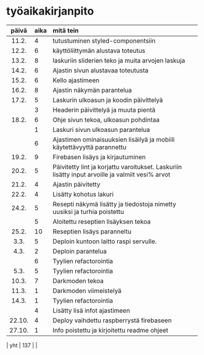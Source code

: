 # työaikakirjanpito

| päivä  | aika | mitä tein                                                                                        |
| :----: | :--- | :----------------------------------------------------------------------------------------------- |
| 11.2.  | 4    | tutustuminen styled-componentsiin                                                                |
| 12.2.  | 6    | käyttöliittymän alustava toteutus                                                                |
| 13.2.  | 8    | laskuriin sliderien teko ja muita arvojen laskuja                                                |
| 14.2.  | 6    | Ajastin sivun alustavaa toteutusta                                                               |
| 15.2.  | 6    | Kello ajastimeen                                                                                 |
| 16.2.  | 8    | Ajastin näkymän parantelua                                                                       |
| 17.2.  | 5    | Laskurin ulkoasun ja koodin päivittelyä                                                          |
|        | 3    | Headerin päivittelyä ja muuta pientä                                                             |
| 18.2.  | 6    | Ohje sivun tekoa, ulkoasun pohdintaa                                                             |
|        | 1    | Laskuri sivun ulkoasun parantelua                                                                |
|        | 6    | Ajastimen ominaisuuksien lisäilyä ja mobiili käytettävyyttä parannettu                           |
| 19.2.  | 9    | Firebasen lisäys ja kirjautuminen                                                                |
| 20.2.  | 5    | Päivitetty lint ja korjattu varoitukset. Laskuriin lisätty input arvoille ja valmiit vesi% arvot |
| 21.2.  | 4    | Ajastin päivitetty                                                                               |
| 22.2.  | 4    | Lisätty kohotus lakuri                                                                           |
| 24.2.  | 5    | Resepti näkymä lisätty ja tiedostoja nimetty uusiksi ja turhia poistettu                         |
|        | 5    | Aloitettu reseptien lisäyksen tekoa                                                              |
| 25.2.  | 10   | Reseptien lisäys paranneltu                                                                      |
|  3.3.  | 5    | Deploin kuntoon laitto raspi servulle.                                                           |
|  4.3.  | 2    | Deploin parantelua                                                                               |
|        | 6    | Tyylien refactorointia                                                                           |
|  5.3.  | 5    | Tyylien refactorointia                                                                           |
| 10.3.  | 7    | Darkmoden tekoa                                                                                  |
| 11.3.  | 1    | Darkmoden viimeistelyä                                                                           |
| 14.3.  | 1    | Tyylien refactorointia                                                                           |
|        | 4    | Lisätty lisä infot ajastimeen                                                                    |
| 22.10. | 4    | Deploy vaihdettu raspberrystä firebaseen                                                         |
| 27.10. | 1    | Info poistettu ja kirjoitettu readme ohjeet                                                      |

| yht | 137 | |

